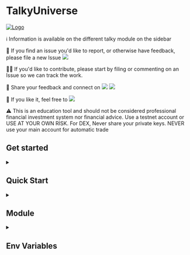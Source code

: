# TalkyUniverse
[![Logo](https://i.imgur.com/Q7iDDyB.jpg)](https://github.com/mraniki/tt)

ℹ️ Information is available on the different talky module on the sidebar

🐛 If you find an issue you'd like to report, or otherwise have feedback, please file a new Issue <a href="https://github.com/mraniki/tt/issues"><img src="https://badgen.net/github/open-issues/mraniki/tt" /></a>

🧑‍💻 If you'd like to contribute, please start by filing or commenting on an Issue so we can track the work. 

💬 Share your feedback and connect on <a href="https://discord.gg/vegJQGrRRa"><img src="https://badgen.net/badge/icon/discord/purple?icon=discord&label" /></a> <a href="https://t.me/TTTalkyTraderChat/1"><img src="https://badgen.net/badge/icon/telegram?icon=telegram&label" /></a>

🍩 If you like it, feel free to <a href="https://coindrop.to/mraniki"><img src="https://badgen.net/badge/icon/coindrop/6F4E37?icon=buymeacoffee&label"/></a>

⚠️ This is an education tool and should not be considered professional financial investment system nor financial advice. Use a testnet account or USE AT YOUR OWN RISK. For DEX, Never share your private keys. NEVER use your main account for automatic trade

## Get started
<details>
  <summary><h2>Quick Start</h2> </summary>
  1) Create your channel/room and your platform bot
  
      - Telegram via [Telegram @BotFather](https://core.telegram.org/bots/tutorial) and [create an API key](https://docs.telethon.dev/en/stable/basic/signing-in.html) 
      - Discord via [Discord Dev portal](https://discord.com/developers/docs/intro)
      - Matrix via [Matrix.org](https://turt2live.github.io/matrix-bot-sdk/index.html)
  
  2) Get your
  
      - CEX API Keys supported by [CCXT](https://github.com/ccxt/ccxt) or
      - DEX wallet address and private key
  
  3) Create your config [/app/settings.toml](https://github.com/mraniki/tt/blob/main/examples/example_settings.toml) or prepare your env variable
  
  4) Deploy via:
      - docker `docker pull mraniki/tt:latest` or `docker pull ghcr.io/mraniki/tt:latest`
      - locally `git clone https://github.com/mraniki/tt:main` && `pip install -r requirements.txt`
  
  5) Start your container or if deployed locally use `python3 bot.py` to start

</details>

<details>
  <summary><h2>Module</h2> </summary>

### Talky
  Submit trading order to CEX & DEX with multi messaging platform and plugin support

### FindMyOrder
find that order

### DXSP
Swap made easy

### IamListening
Build a chat listener bot

### TalkyTrend
  Get the trend

</details>

<details>
  <summary><h2>Env Variables</h2> </summary>

<script src="https://emgithub.com/embed-v2.js?target=https%3A%2F%2Fgithub.com%2Fmraniki%2Ftt%2Fblob%2Fmain%2Fexamples%2Fexample.env&style=default&type=markdown&showLineNumbers=on&showCopy=on&fetchFromJsDelivr=on"></script>

</details>
